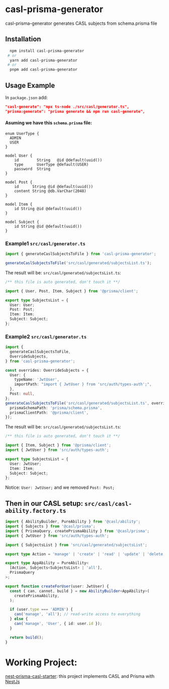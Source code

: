 # casl-prisma-generator

casl-prisma-generator generates CASL subjects from schema.prisma file

## Installation

```bash
  npm install casl-prisma-generator
 # or
  yarn add casl-prisma-generator
 # or
  pnpm add casl-prisma-generator
```

## Usage Example

In `package.json` add:

```json
"casl-generate": "npx ts-node ./src/casl/generator.ts",
"prisma:generate": "prisma generate && npm run casl-generate",
```

#### Asuming we have this `schema.prisma` file:

```prisma
enum UserType {
  ADMIN
  USER
}

model User {
    id        String   @id @default(uuid())
    type      UserType @default(USER)
    password  String
}

model Post {
    id      String @id @default(uuid())
    content String @db.VarChar(2048)
}

model Item {
    id String @id @default(uuid())
}

model Subject {
    id String @id @default(uuid())
}
```

### Example1 `src/casl/generator.ts`

```ts
import { generateCaslSubjectsToFile } from 'casl-prisma-generator';

generateCaslSubjectsToFile('src/casl/generated/subjectsList.ts');
```

The result will be: `src/casl/generated/subjectsList.ts`:

```ts
/** this file is auto generated, don't touch it **/

import { User, Post, Item, Subject } from '@prisma/client';

export type SubjectsList = {
  User: User;
  Post: Post;
  Item: Item;
  Subject: Subject;
};
```

### Example2 `src/casl/generator.ts`

```ts
import {
  generateCaslSubjectsToFile,
  OverrideSubjects,
} from 'casl-prisma-generator';

const overrides: OverrideSubjects = {
  User: {
    typeName: 'JwtUser',
    importPath: "import { JwtUser } from 'src/auth/types-auth';",
  },
  Post: null,
};
generateCaslSubjectsToFile('src/casl/generated/subjectsList.ts', overrides, {
  prismaSchemaPath: 'prisma/schema.prisma',
  prismaClientPath: '@prisma/client',
});
```

The result will be: `src/casl/generated/subjectsList.ts`:

```ts
/** this file is auto generated, don't touch it **/

import { Item, Subject } from '@prisma/client';
import { JwtUser } from 'src/auth/types-auth';

export type SubjectsList = {
  User: JwtUser;
  Item: Item;
  Subject: Subject;
};
```

Notice: `User: JwtUser;` and we removed `Post: Post;`

## Then in our CASL setup: `src/casl/casl-ability.factory.ts`

```ts
import { AbilityBuilder, PureAbility } from '@casl/ability';
import { Subjects } from '@casl/prisma';
import { PrismaQuery, createPrismaAbility } from '@casl/prisma';
import { JwtUser } from 'src/auth/types-auth';

import { SubjectsList } from 'src/casl/generated/subjectsList';

export type Action = 'manage' | 'create' | 'read' | 'update' | 'delete';

export type AppAbility = PureAbility<
  [Action, Subjects<SubjectsList> | 'all'],
  PrismaQuery
>;

export function createForUser(user: JwtUser) {
  const { can, cannot, build } = new AbilityBuilder<AppAbility>(
    createPrismaAbility,
  );

  if (user.type === 'ADMIN') {
    can('manage', 'all'); // read-write access to everything
  } else {
    can('manage', 'User', { id: user.id });
  }

  return build();
}
```

# Working Project:

[nest-prisma-casl-starter](https://github.com/moh1434/nest-prisma-casl-starter): this project implements CASL and Prisma with [NestJs](https://docs.nestjs.com/)
